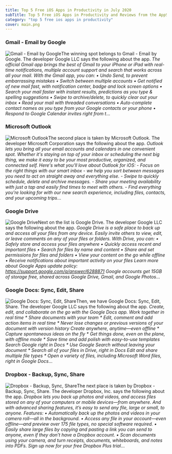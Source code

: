 ```yaml
---
title: Top 5 Free iOS Apps in Productivity in July 2020
subTitle: Top 5 Free iOS Apps in Productivity and Reviews from the AppStore in July 2020.
category: "top 5 free ios apps in productivity"
cover: main.png
---
```


### Gmail - Email by Google

![Gmail - Email by Google](https://is4-ssl.mzstatic.com/image/thumb/Purple114/v4/20/bc/22/20bc2236-21d1-9b7e-5045-051a92bc86ac/logo_gmail_color-0-0-1x_U007emarketing-0-0-0-6-0-0-sRGB-0-0-0-GLES2_U002c0-512MB-85-220-0-0.png/100x100bb.png)The winning spot belongs to Gmail - Email by Google. The developer Google LLC says the following about the app. _The official Gmail app brings the best of Gmail to your iPhone or iPad with real-time notifications, multiple account support and search that works across all your mail.  With the Gmail app, you can: • Undo Send, to prevent embarrassing mistakes • Switch between multiple accounts • Get notified of new mail fast, with notification center, badge and lock screen options • Search your mail faster with instant results, predictions as you type & spelling suggestions • Swipe to archive/delete, to quickly clear out your inbox • Read your mail with threaded conversations • Auto-complete contact names as you type from your Google contacts or your phone • Respond to Google Calendar invites right from t_...

### Microsoft Outlook

![Microsoft Outlook](https://is4-ssl.mzstatic.com/image/thumb/Purple124/v4/6d/b7/2c/6db72c91-2911-d733-0c87-7fea36bc1bff/AppIcon-outlook.prod-0-0-1x_U007emarketing-0-0-0-7-0-0-sRGB-0-0-0-GLES2_U002c0-512MB-85-220-0-0.png/100x100bb.png)The second place is taken by Microsoft Outlook. The developer Microsoft Corporation says the following about the app. _Outlook lets you bring all your email accounts and calendars in one convenient spot. Whether it's staying on top of your inbox or scheduling the next big thing, we make it easy to be your most productive, organized, and connected self.  Here's what you'll love about Outlook for iOS:  - Focus on the right things with our smart inbox - we help you sort between messages you need to act on straight away and everything else.  - Swipe to quickly schedule, delete and archive messages.  - Share your meeting availability with just a tap and easily find times to meet with others.  - Find everything you're looking for with our new search experience, including files, contacts, and your upcoming trips_...

### Google Drive

![Google Drive](https://is1-ssl.mzstatic.com/image/thumb/Purple114/v4/37/c4/2f/37c42f18-d046-6936-9bb2-8467e9f32119/AppIcon-0-0-1x_U007emarketing-0-0-0-6-0-0-sRGB-0-0-0-GLES2_U002c0-512MB-85-220-0-0.png/100x100bb.png)Next on the list is Google Drive. The developer Google LLC says the following about the app. _Google Drive is a safe place to back up and access all your files from any device. Easily invite others to view, edit, or leave comments on any of your files or folders.  With Drive, you can:  • Safely store and access your files anywhere • Quickly access recent and important files • Search for files by name and content • Share and set permissions for files and folders • View your content on the go while offline • Receive notifications about important activity on your files  Learn more about Google Apps update policy: https://support.google.com/a/answer/6288871  Google accounts get 15GB of storage free, shared across Google Drive, Gmail, and Google Photos_...

### Google Docs: Sync, Edit, Share

![Google Docs: Sync, Edit, Share](https://is2-ssl.mzstatic.com/image/thumb/Purple114/v4/2d/e2/92/2de292bd-8091-d47e-22a1-272a73d1afba/AppIcon-0-0-1x_U007emarketing-0-0-0-6-0-0-sRGB-0-0-0-GLES2_U002c0-512MB-85-220-0-0.png/100x100bb.png)Then, we have Google Docs: Sync, Edit, Share. The developer Google LLC says the following about the app. _Create, edit, and collaborate on the go with the Google Docs app.   Work together in real time * Share documents with your team * Edit, comment and add action items in real time  * Never lose changes or previous versions of your document with version history   Create anywhere, anytime—even offline  * Capture spontaneous ideas on the fly * Get things done, even on the plane, with offline mode  * Save time and add polish with easy-to-use templates   Search Google right in Docs  * Use Google Search without leaving your document  * Search all of your files in Drive, right in Docs   Edit and share multiple file types  * Open a variety of files, including Microsoft Word files, right in Google Docs_...

### Dropbox - Backup, Sync, Share

![Dropbox - Backup, Sync, Share](https://is4-ssl.mzstatic.com/image/thumb/Purple113/v4/03/8e/0a/038e0a05-3fdd-6c4c-8222-2def9ed5dcbf/AppIcon-0-0-1x_U007emarketing-0-0-0-6-0-0-sRGB-0-0-0-GLES2_U002c0-512MB-85-220-0-0.png/100x100bb.png)The next place is taken by Dropbox - Backup, Sync, Share. The developer Dropbox, Inc. says the following about the app. _Dropbox lets you back up photos and videos, and access files stored on any of your computers or mobile devices—from anywhere. And with advanced sharing features, it’s easy to send any file, large or small, to anyone.  Features: • Automatically back up the photos and videos in your camera roll—all in the background. • Access any file in your account—even offline—and preview over 175 file types, no special software required. • Easily share large files by copying and pasting a link you can send to anyone, even if they don’t have a Dropbox account. • Scan documents using your camera, and turn receipts, documents, whiteboards, and notes into PDFs.  Sign up now for your free Dropbox Plus trial_...

